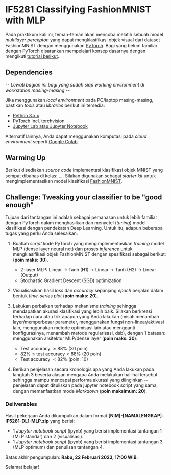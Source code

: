 # IF5281 Classifying FashionMNIST with MLP
Pada praktikum kali ini, teman-teman akan mencoba melatih sebuah model *multilayer percepton* yang dapat mengklasifikasi objek visual dari dataset FashionMNIST dengan menggunakan [PyTorch](https://pytorch.org).
Bagi yang belum familiar dengan PyTorch disarankan mempelajari konsep dasarnya dengan mengikuti [tutorial berikut](https://pytorch.org/tutorials/).

## Dependencies
-- *Lewati bagian ini bagi yang sudah siap working environment di workstation masing-masing* --

Jika menggunakan *local environment* pada PC/laptop masing-masing, pastikan *tools* atau *libraries* berikut ini tersedia:
- [Python 3.x.x](https://www.python.org/)
- [PyTorch](https://pytorch.org/) incl. torchvision
- [Jupyter Lab atau Jupyter Notebook](https://jupyter.org/)

Alternatif lainnya, Anda dapat menggunakan komputasi pada *cloud environment* seperti [Google Colab](https://colab.research.google.com/).

## Warming Up
Berikut disediakan *source code* implementasi klasifikasi objek MNIST yang sempat dibahas di kelas: .... Silakan digunakan sebagai *starter kit* untuk mengimplementasikan model klasifikasi [FashionMNIST](https://pytorch.org/vision/stable/generated/torchvision.datasets.FashionMNIST.html).

## Challenge: Tweaking your classifier to be "good enough"
Tujuan dari tantangan ini adalah sebagai pemanasan untuk lebih familiar dengan PyTorch dalam menghasilkan dan menyetel (*tuning*) model klasifikasi dengan pendekatan Deep Learning. 
Untuk itu, adapun beberapa tugas yang perlu Anda selesaikan.
1. Buatlah *script* kode PyTorch yang mengimplementasikan *training* model MLP (dense layer neural net) dan proses *inference* untuk mengklasifikasi objek FashionMNIST dengan spesifikasi sebagai berikut: (__poin maks: 30__).
    - 2-layer MLP: Linear -> Tanh (H1) -> Linear -> Tanh (H2) -> Linear (Output)
    - Stochastic Gradient Descent (SGD) optimization
    
    
2. Visualisasikan hasil *loss* dan *accuracy* sepanjang *epoch* berjalan dalam bentuk *time-series plot* (__poin maks: 20__).

3. Lakukan perbaikan terhadap mekanisme *training* sehingga mendapatkan akurasi klasifikasi yang lebih baik. Silakan berkreasi terhadap cara atau trik apapun yang Anda lakukan (misal: menambah layer/memperbesar parameter, menggunakan fungsi non-linear/aktivasi lain, menggunakan metode optimisasi lain atau mengganti konfigurasinya, menambah metode regularisasi, dsb), dengan 1 batasan: menggunakan arsitektur MLP/dense layer (__poin maks: 30__).
    - Test accuracy $\geq 88\%$ (30 poin)
    - $82\% \leq \text{test accuracy} < 88\%$ (20 poin)
    - Test accuracy $< 82\%$ (poin: 10)


4. Berikan penjelasan secara kronologis apa yang Anda lakukan pada langkah 3 beserta alasan mengapa Anda melakukan hal-hal tersebut sehingga mampu mencapai performa akurasi yang diinginkan -- penjelasan dapat dituliskan pada jupyter notebook script yang sama, dengan memanfaatkan mode *Markdown* (__poin maksimum: 20__).

### Deliverables
Hasil pekerjaan Anda dikumpulkan dalam format __[NIM]-[NAMALENGKAP]-IF5281-DL1-MLP.zip__ yang berisi:
- 1 *Jupyter notebook script* (ipynb) yang berisi implementasi tantangan 1 (MLP standar) dan 2 (visualisasi).
- 1 *Jupyter notebook script* (ipynb) yang berisi implementasi tantangan 3 (MLP optimum) dan penulisan tantangan 4.

Batas akhir pengumpulan: __Rabu, 22 Februari 2023, 17:00 WIB__.

Selamat belajar!